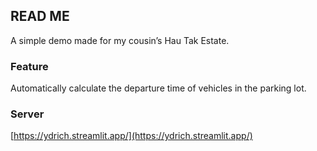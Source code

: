 ## READ ME
A simple demo made for my cousin’s Hau Tak Estate.

### Feature
Automatically calculate the departure time of vehicles in the parking lot.

### Server
[https://ydrich.streamlit.app/](https://ydrich.streamlit.app/)
